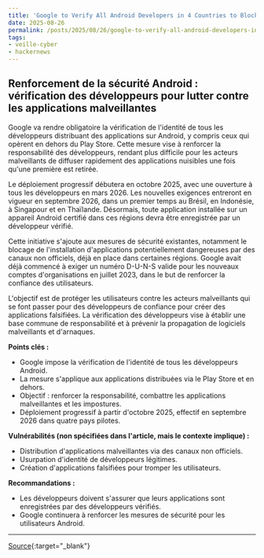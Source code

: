 ```yaml
---
title: 'Google to Verify All Android Developers in 4 Countries to Block Malicious Apps'
date: 2025-08-26
permalink: /posts/2025/08/26/google-to-verify-all-android-developers-in-4-countries-to-block-malicious-apps/
tags:
- veille-cyber
- hackernews
---
```

## Renforcement de la sécurité Android : vérification des développeurs pour lutter contre les applications malveillantes

Google va rendre obligatoire la vérification de l'identité de tous les développeurs distribuant des applications sur Android, y compris ceux qui opèrent en dehors du Play Store. Cette mesure vise à renforcer la responsabilité des développeurs, rendant plus difficile pour les acteurs malveillants de diffuser rapidement des applications nuisibles une fois qu'une première est retirée.

Le déploiement progressif débutera en octobre 2025, avec une ouverture à tous les développeurs en mars 2026. Les nouvelles exigences entreront en vigueur en septembre 2026, dans un premier temps au Brésil, en Indonésie, à Singapour et en Thaïlande. Désormais, toute application installée sur un appareil Android certifié dans ces régions devra être enregistrée par un développeur vérifié.

Cette initiative s'ajoute aux mesures de sécurité existantes, notamment le blocage de l'installation d'applications potentiellement dangereuses par des canaux non officiels, déjà en place dans certaines régions. Google avait déjà commencé à exiger un numéro D-U-N-S valide pour les nouveaux comptes d'organisations en juillet 2023, dans le but de renforcer la confiance des utilisateurs.

L'objectif est de protéger les utilisateurs contre les acteurs malveillants qui se font passer pour des développeurs de confiance pour créer des applications falsifiées. La vérification des développeurs vise à établir une base commune de responsabilité et à prévenir la propagation de logiciels malveillants et d'arnaques.

**Points clés :**

*   Google impose la vérification de l'identité de tous les développeurs Android.
*   La mesure s'applique aux applications distribuées via le Play Store et en dehors.
*   Objectif : renforcer la responsabilité, combattre les applications malveillantes et les impostures.
*   Déploiement progressif à partir d'octobre 2025, effectif en septembre 2026 dans quatre pays pilotes.

**Vulnérabilités (non spécifiées dans l'article, mais le contexte implique) :**

*   Distribution d'applications malveillantes via des canaux non officiels.
*   Usurpation d'identité de développeurs légitimes.
*   Création d'applications falsifiées pour tromper les utilisateurs.

**Recommandations :**

*   Les développeurs doivent s'assurer que leurs applications sont enregistrées par des développeurs vérifiés.
*   Google continuera à renforcer les mesures de sécurité pour les utilisateurs Android.

---
[Source](https://thehackernews.com/2025/08/google-to-verify-all-android-developers.html){:target="_blank"}
